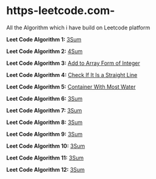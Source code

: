 # https-leetcode.com-
All the Algorithm which i have build on Leetcode platform


**Leet Code Algorithm 1:** [3Sum](https://github.com/mritu301/https-leetcode.com-/blob/master/3Sum.py)

**Leet Code Algorithm 2:** [4Sum](https://github.com/mritu301/https-leetcode.com-/blob/master/4Sum.py)

**Leet Code Algorithm 3:** [Add to Array Form of Integer](https://github.com/mritu301/https-leetcode.com-/blob/master/Add_to_Array_Form_of_Integer.py)

**Leet Code Algorithm 4:** [Check If It Is a Straight Line](https://github.com/mritu301/https-leetcode.com-/blob/master/Check%20If%20It%20Is%20a%20Straight%20Line.py)

**Leet Code Algorithm 5:** [Container With Most Water](https://github.com/mritu301/https-leetcode.com-/blob/master/Container%20With%20Most%20Water.py)

**Leet Code Algorithm 6:** [3Sum](https://github.com/mritu301/https-leetcode.com-/blob/master/3Sum.py)

**Leet Code Algorithm 7:** [3Sum](https://github.com/mritu301/https-leetcode.com-/blob/master/3Sum.py)

**Leet Code Algorithm 8:** [3Sum](https://github.com/mritu301/https-leetcode.com-/blob/master/3Sum.py)

**Leet Code Algorithm 9:** [3Sum](https://github.com/mritu301/https-leetcode.com-/blob/master/3Sum.py)

**Leet Code Algorithm 10:** [3Sum](https://github.com/mritu301/https-leetcode.com-/blob/master/3Sum.py)

**Leet Code Algorithm 11:** [3Sum](https://github.com/mritu301/https-leetcode.com-/blob/master/3Sum.py)

**Leet Code Algorithm 12:** [3Sum](https://github.com/mritu301/https-leetcode.com-/blob/master/3Sum.py)



